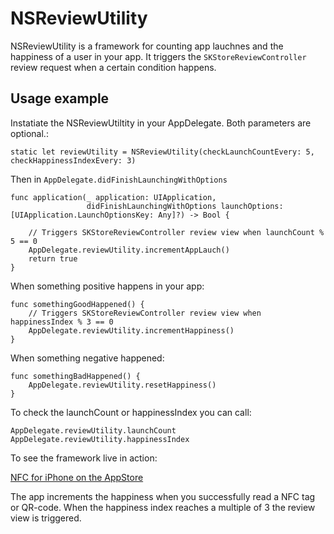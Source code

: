 # NSReviewUtility

NSReviewUtility is a framework for counting app lauchnes and the happiness of a user in your app. It triggers the `SKStoreReviewController` review request when a certain condition happens.

## Usage example

Instatiate the NSReviewUtiltity in your AppDelegate. Both parameters are optional.:

    static let reviewUtility = NSReviewUtility(checkLaunchCountEvery: 5, checkHappinessIndexEvery: 3)

Then in `AppDelegate.didFinishLaunchingWithOptions`

    func application(_ application: UIApplication,
                     didFinishLaunchingWithOptions launchOptions: [UIApplication.LaunchOptionsKey: Any]?) -> Bool {
                     
        // Triggers SKStoreReviewController review view when launchCount % 5 == 0
        AppDelegate.reviewUtility.incrementAppLauch()
        return true
    }

When something positive happens in your app:

    func somethingGoodHappened() {
        // Triggers SKStoreReviewController review view when happinessIndex % 3 == 0
        AppDelegate.reviewUtility.incrementHappiness()
    }
    
When something negative happened:
    
    func somethingBadHappened() {
        AppDelegate.reviewUtility.resetHappiness()
    }
    
To check the launchCount or happinessIndex you can call:

    AppDelegate.reviewUtility.launchCount
    AppDelegate.reviewUtility.happinessIndex

To see the framework live in action:

[NFC for iPhone on the AppStore](https://apps.apple.com/app/id1249686798)

The app increments the happiness when you successfully read a NFC tag or QR-code. When the happiness index reaches a multiple of 3 the review view is triggered.
